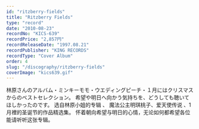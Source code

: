 ```yaml
---
id: "ritzberry-fields"
title: "Ritzberry Fields"
type: "record"
date: "2010-08-23"
recordNo: "KICS-639"
recordPrice: "2,857円"
recordReleaseDate: "1997.08.21"
recordPublisher: "KING RECORDS"
recordType: "Cover Album"
order: 4
slug: "/discography/ritzberry-fields"
coverImage: "kics639.gif"
---
```


林原さんのアルバム・ミンキーモモ・ウエディングピーチ・１月にはクリスマスからのベストセレクション。 希望や明日へ向かう気持ちを、どうしても聴いてほしかったのです。 选自林原小姐的专辑 、 魔法公主明琪桃子、爱天使传说 、1月裡的圣诞节的作品精选集。 怀着朝向希望与明日的心情，无论如何都希望各位能请听听这张专辑。
